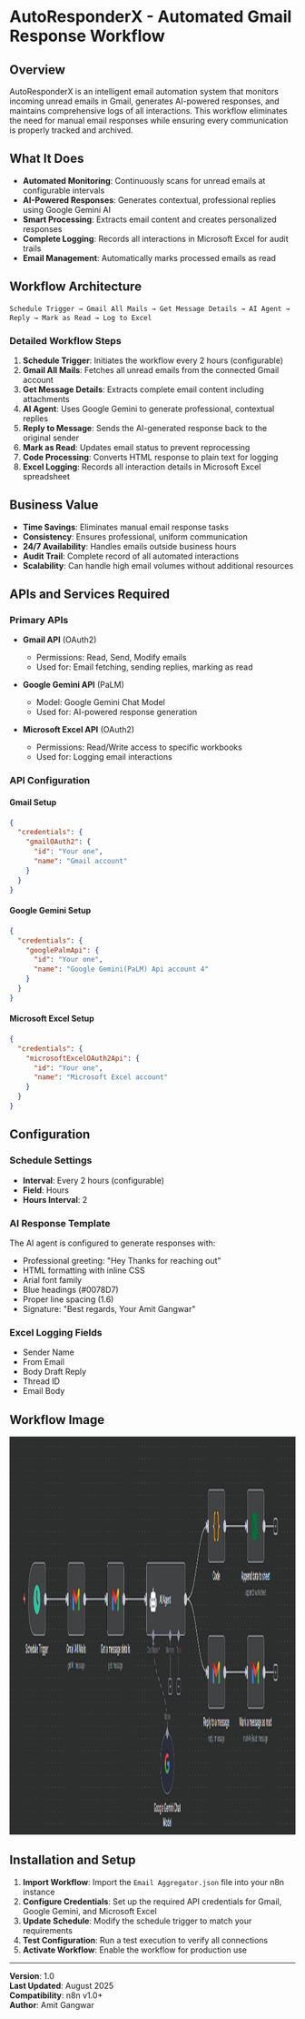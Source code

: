 # AutoResponderX - Automated Gmail Response Workflow

## Overview

AutoResponderX is an intelligent email automation system that monitors incoming unread emails in Gmail, generates AI-powered responses, and maintains comprehensive logs of all interactions. This workflow eliminates the need for manual email responses while ensuring every communication is properly tracked and archived.

## What It Does

- **Automated Monitoring**: Continuously scans for unread emails at configurable intervals
- **AI-Powered Responses**: Generates contextual, professional replies using Google Gemini AI
- **Smart Processing**: Extracts email content and creates personalized responses
- **Complete Logging**: Records all interactions in Microsoft Excel for audit trails
- **Email Management**: Automatically marks processed emails as read

## Workflow Architecture

```
Schedule Trigger → Gmail All Mails → Get Message Details → AI Agent → Reply → Mark as Read → Log to Excel
```

### Detailed Workflow Steps

1. **Schedule Trigger**: Initiates the workflow every 2 hours (configurable)
2. **Gmail All Mails**: Fetches all unread emails from the connected Gmail account
3. **Get Message Details**: Extracts complete email content including attachments
4. **AI Agent**: Uses Google Gemini to generate professional, contextual replies
5. **Reply to Message**: Sends the AI-generated response back to the original sender
6. **Mark as Read**: Updates email status to prevent reprocessing
7. **Code Processing**: Converts HTML response to plain text for logging
8. **Excel Logging**: Records all interaction details in Microsoft Excel spreadsheet

## Business Value

- **Time Savings**: Eliminates manual email response tasks
- **Consistency**: Ensures professional, uniform communication
- **24/7 Availability**: Handles emails outside business hours
- **Audit Trail**: Complete record of all automated interactions
- **Scalability**: Can handle high email volumes without additional resources

## APIs and Services Required

### Primary APIs

- **Gmail API** (OAuth2)

  - Permissions: Read, Send, Modify emails
  - Used for: Email fetching, sending replies, marking as read

- **Google Gemini API** (PaLM)

  - Model: Google Gemini Chat Model
  - Used for: AI-powered response generation

- **Microsoft Excel API** (OAuth2)
  - Permissions: Read/Write access to specific workbooks
  - Used for: Logging email interactions

### API Configuration

#### Gmail Setup

```json
{
  "credentials": {
    "gmailOAuth2": {
      "id": "Your one",
      "name": "Gmail account"
    }
  }
}
```

#### Google Gemini Setup

```json
{
  "credentials": {
    "googlePalmApi": {
      "id": "Your one",
      "name": "Google Gemini(PaLM) Api account 4"
    }
  }
}
```

#### Microsoft Excel Setup

```json
{
  "credentials": {
    "microsoftExcelOAuth2Api": {
      "id": "Your one",
      "name": "Microsoft Excel account"
    }
  }
}
```

## Configuration

### Schedule Settings

- **Interval**: Every 2 hours (configurable)
- **Field**: Hours
- **Hours Interval**: 2

### AI Response Template

The AI agent is configured to generate responses with:

- Professional greeting: "Hey Thanks for reaching out"
- HTML formatting with inline CSS
- Arial font family
- Blue headings (#0078D7)
- Proper line spacing (1.6)
- Signature: "Best regards, Your Amit Gangwar"

### Excel Logging Fields

- Sender Name
- From Email
- Body Draft Reply
- Thread ID
- Email Body

## Workflow Image

<img src="workflow.png" alt="Workflow Screenshot" width="1200" height="700"/>

## Installation and Setup

1. **Import Workflow**: Import the `Email Aggregator.json` file into your n8n instance
2. **Configure Credentials**: Set up the required API credentials for Gmail, Google Gemini, and Microsoft Excel
3. **Update Schedule**: Modify the schedule trigger to match your requirements
4. **Test Configuration**: Run a test execution to verify all connections
5. **Activate Workflow**: Enable the workflow for production use

---

**Version**: 1.0  
**Last Updated**: August 2025  
**Compatibility**: n8n v1.0+  
**Author**: Amit Gangwar
